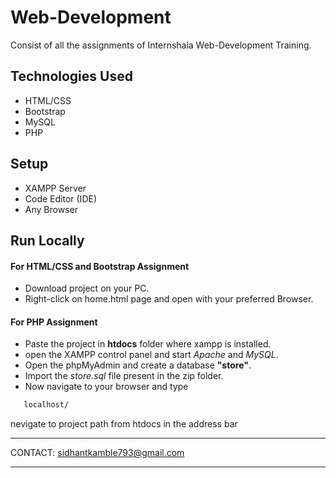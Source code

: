 # Web-Development
Consist of all the assignments of Internshala Web-Development Training.

## Technologies Used
- HTML/CSS
- Bootstrap
- MySQL
- PHP

## Setup
- XAMPP Server
- Code Editor (IDE)
- Any Browser

## Run Locally

#### For HTML/CSS and Bootstrap Assignment

- Download project on your PC.
- Right-click on home.html page and open with your preferred Browser.

#### For PHP Assignment
- Paste the project in **htdocs** folder where xampp is installed.
- open the XAMPP control panel and start *Apache* and *MySQL*.
- Open the phpMyAdmin and create a database **"store"**.
- Import the *store.sql* file present in the zip folder.
- Now navigate to your browser and type
```bash
   localhost/
``` 
nevigate to project path from htdocs in the address bar 

*******************************************************************************************************************************************


CONTACT: sidhantkamble793@gmail.com


*******************************************************************************************************************************************